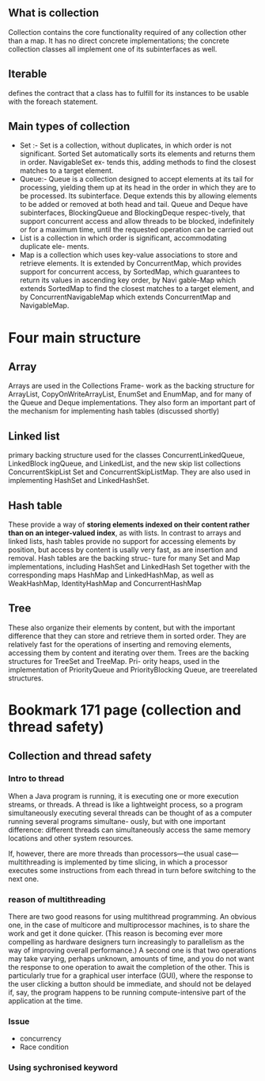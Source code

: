 ## What is collection 
Collection contains the core functionality required of any collection other than a
map. It has no direct concrete implementations; the concrete collection classes all
implement one of its subinterfaces as well.
## Iterable 
defines the contract that a class has to fulfill for its instances to be usable
with the foreach statement.

## Main types of collection 
- Set :- Set is a collection, without duplicates, in which order is not significant. Sorted
	Set automatically sorts its elements and returns them in order. NavigableSet ex-
	tends this, adding methods to find the closest matches to a target element.
- Queue:- Queue is a collection designed to accept elements at its tail for processing, yielding them up at its head in the order in which they are to be processed. Its subinterface. Deque extends this by allowing elements to be added or removed at both head and tail. Queue and Deque have subinterfaces, BlockingQueue and BlockingDeque respec-tively, that support concurrent access and allow threads to be blocked, indefinitely
	or for a maximum time, until the requested operation can be carried out
- List is a collection in which order is significant, accommodating duplicate ele-
	ments.
- Map is a collection which uses key-value associations to store and retrieve elements.
It is extended by ConcurrentMap, which provides support for concurrent access, by
SortedMap, which guarantees to return its values in ascending key order, by Navi
gable-Map which extends SortedMap to find the closest matches to a target element,
and by ConcurrentNavigableMap which extends ConcurrentMap and NavigableMap.

# Four main structure
## Array 
Arrays are used in the Collections Frame-
work as the backing structure for ArrayList, CopyOnWriteArrayList, EnumSet and
EnumMap, and for many of the Queue and Deque implementations. They also form an
important part of the mechanism for implementing hash tables (discussed shortly)

## Linked list 
primary backing structure used for the classes ConcurrentLinkedQueue, LinkedBlock
ingQueue, and LinkedList, and the new skip list collections ConcurrentSkipList
Set and ConcurrentSkipListMap. They are also used in implementing HashSet and
LinkedHashSet.

## Hash table 
These provide a way of **storing elements indexed on their content rather than on
an integer-valued index**, as with lists. In contrast to arrays and linked lists, hash
tables provide no support for accessing elements by position, but access by content
is usally very fast, as are insertion and removal. Hash tables are the backing struc-
ture for many Set and Map implementations, including HashSet and LinkedHash
Set together with the corresponding maps HashMap and LinkedHashMap, as well as
WeakHashMap, IdentityHashMap and ConcurrentHashMap

## Tree 
These also organize their elements by content, but with the important difference
that they can store and retrieve them in sorted order. They are relatively fast for
the operations of inserting and removing elements, accessing them by content and
iterating over them. Trees are the backing structures for TreeSet and TreeMap. Pri-
ority heaps, used in the implementation of PriorityQueue and PriorityBlocking
Queue, are treerelated structures.

# Bookmark 171 page (collection and thread safety)
## Collection and thread safety

### Intro to thread 
When a Java program is running, it is executing one or more execution streams, or
threads. A thread is like a lightweight process, so a program simultaneously executing
several threads can be thought of as a computer running several programs simultane-
ously, but with one important difference: different threads can simultaneously access
the same memory locations and other system resources.

If, however, there are more threads than processors—the usual case—
multithreading is implemented by time slicing, in which a processor executes some
instructions from each thread in turn before switching to the next one.

### reason of multithreading 
There are two good reasons for using multithread programming. An obvious one, in
the case of multicore and multiprocessor machines, is to share the work and get it done
quicker. (This reason is becoming ever more compelling as hardware designers turn
increasingly to parallelism as the way of improving overall performance.) A second one
is that two operations may take varying, perhaps unknown, amounts of time, and you
do not want the response to one operation to await the completion of the other. This
is particularly true for a graphical user interface (GUI), where the response to the user
clicking a button should be immediate, and should not be delayed if, say, the program
happens to be running compute-intensive part of the application at the time.

### Issue 
- concurrency 
- Race condition
### Using sychronised keyword 

